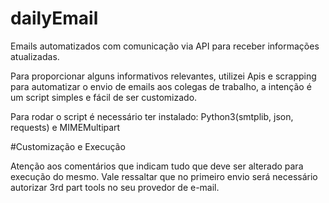 # dailyEmail
Emails automatizados com comunicação via API para receber informações atualizadas.

Para proporcionar alguns informativos relevantes, utilizei Apis e scrapping para automatizar o envio de emails aos colegas de trabalho, a intenção é um script simples e fácil de ser customizado.

Para rodar o script é necessário ter instalado:
Python3(smtplib, json, requests) e MIMEMultipart


#Customização e Execução

Atenção aos comentários que indicam tudo que deve ser alterado para execução do mesmo. Vale ressaltar que no primeiro envio será necessário autorizar 3rd part tools no seu provedor de e-mail. 

